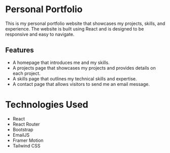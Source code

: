 # Personal Portfolio

This is my personal portfolio website that showcases my projects, skills, and experience. The website is built using React and is designed to be responsive and easy to navigate.

## Features
- A homepage that introduces me and my skills.
- A projects page that showcases my projects and provides details on each project.
- A skills page that outlines my technical skills and expertise.
- A contact page that allows visitors to send me an email message.

# Technologies Used
- React
- React Router
- Bootstrap
- EmailJS
- Framer Motion
- Tailwind CSS
